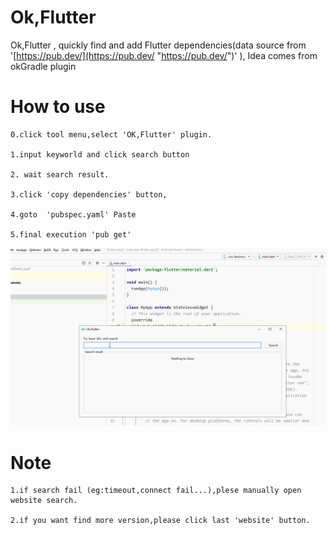 # Ok,Flutter

Ok,Flutter , quickly find and add Flutter dependencies(data source from '[https://pub.dev/](https://pub.dev/ "https://pub.dev/")' ), Idea comes from okGradle plugin

# How to use
    
    0.click tool menu,select 'OK,Flutter' plugin.
    
	1.input keyworld and click search button
	
	2. wait search result.
	
	3.click 'copy dependencies' button, 

	4.goto  'pubspec.yaml' Paste 

	5.final execution 'pub get'



![img](img/1.gif)


# Note


	1.if search fail (eg:timeout,connect fail...),plese manually open website search.

	2.if you want find more version,please click last 'website' button.
